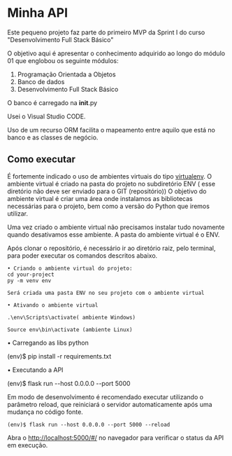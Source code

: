 # Minha API

Este pequeno projeto faz parte do primeiro MVP da Sprint I do curso "Desenvolvimento Full Stack Básico" 

O objetivo aqui é apresentar o conhecimento adquirido ao longo do módulo 01 que englobou os seguinte módulos:

1) Programação Orientada a Objetos
2) Banco de dados
3) Desenvolvimento Full Stack Básico

O banco é carregado na __init__.py

Usei o Visual Studio CODE.

Uso de um recurso ORM facilita o mapeamento entre aquilo que está no banco e as classes de negócio.

## Como executar 

É fortemente indicado o uso de ambientes virtuais do tipo [virtualenv](https://virtualenv.pypa.io/en/latest/installation.html).
O ambiente virtual é criado na pasta do projeto no subdiretório ENV ( esse diretório não deve ser enviado para o GIT (repositório))
O objetivo do ambiente virtual é criar uma área onde instalamos as bibliotecas necessárias para o projeto, bem como a versão do Python que iremos utilizar. 

Uma vez criado o ambiente virtual não precisamos instalar tudo novamente quando desativamos esse ambiente. A pasta do ambiente virtual é o ENV.

Após clonar o repositório, é necessário ir ao diretório raiz, pelo terminal, para poder executar os comandos descritos abaixo.

	• Criando o ambiente virtual do projeto:
	cd your-project
	py -m venv env
	 
	Será criada uma pasta ENV no seu projeto com o ambiente virtual
	 
	• Ativando o ambiente virtual
	 
	.\env\Scripts\activate( ambiente Windows)
	 
	Source env\bin\activate (ambiente Linux)
  
  • Carregando as libs python 
  
  (env)$ pip install -r requirements.txt


  • Executando a API 

  (env)$ flask run --host 0.0.0.0 --port 5000


Em modo de desenvolvimento é recomendado executar utilizando o parâmetro reload, que reiniciará o servidor
automaticamente após uma mudança no código fonte. 

```
(env)$ flask run --host 0.0.0.0 --port 5000 --reload
```

Abra o [http://localhost:5000/#/](http://localhost:5000/#/) no navegador para verificar o status da API em execução.
